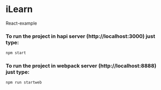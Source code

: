 # iLearn
React-example
### To run the project in hapi server (http://localhost:3000) just type:
```js
npm start
```

### To run the project in webpack server (http://localhost:8888) just type:
```js
npm run startweb
```
